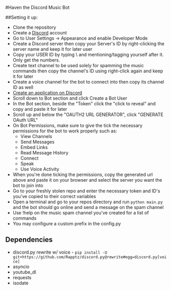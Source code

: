 #Haven the Discord Music Bot

##Setting it up:  
* Clone the repository  
* Create a [Discord](https://discordapp.com/) account
* Go to User Settings -> Appearance and enable Developer Mode
* Create a Discord server then copy your Server's ID by right-clicking the server name and keep it for later user
* Copy your USER ID by typing \\ and mentioning/tagging yourself after it. Only get the numbers. 
* Create text channel to be used solely for spamming the music commands then copy the channel's ID using right-click again and keep it for later  
* Create a voice channel for the bot to connect into then copy its channel ID as well  
* [Create an application on Discord](https://discordapp.com/developers/applications/me)  
* Scroll down to Bot section and click Create a Bot User  
* In the Bot section, beside the "Token" click the "click to reveal" and copy and paste it for later   
* Scroll up and below the "OAUTH2 URL GENERATOR", click "GENERATE OAuth URL"  
* On Bot Permissions, make sure to give the tick the necessary permissions for the bot to work properly such as:  
    * View Channels
    * Send Messages
    * Embed Links
    * Read Message History
    * Connect
    * Speak
    * Use Voice Activity
* When you're done ticking the permissions, copy the generated url above and paste it on your browser and select the server you want the bot to join into  
* Go to your freshly stolen repo and enter the necessary token and ID's you've copied to their correct variables
* Open a terminal and go to your repos directory and run ```python main.py``` and the bot should go online and send a message on the spam channel
* Use !help on the music spam channel you've created for a list of commands 
* You may configure a custom prefix in the config.py

## Dependencies
* discord.py rewrite w/ voice - ```pip install -U git+https://github.com/Rapptz/discord.py@rewrite#egg=discord.py[voice]```
* asyncio
* youtube_dl
* requests
* isodate